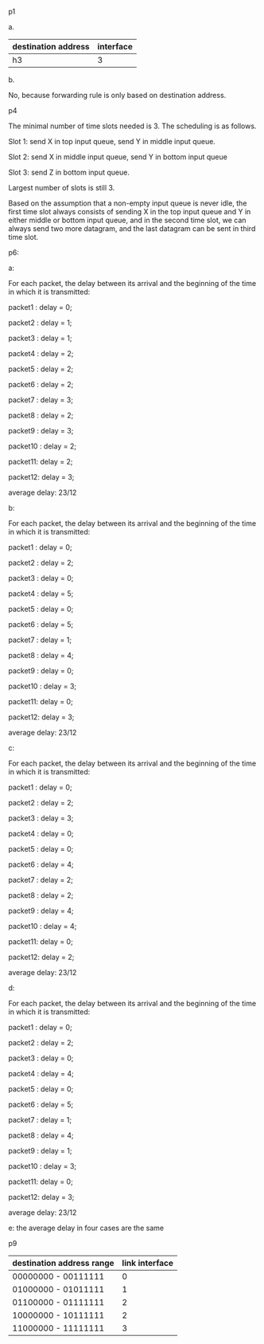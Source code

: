 p1

a. 

| destination address | interface |
| ------------------- | --------- |
|          h3         |      3    | 


b. 

No, because forwarding rule is only based on destination address.


p4

The minimal number of time slots needed is 3. The scheduling is as follows.

Slot 1: send X in top input queue, send Y in middle input queue.  

Slot 2: send X in middle input queue, send Y in bottom input queue

Slot 3: send Z in bottom input queue. 

Largest number of slots is still 3. 

Based on the assumption that a non-empty input queue is never idle, the first time slot always consists of sending X in the top input queue and Y in either middle or bottom input queue, and in the second time slot, we can always send two more datagram, and the last datagram can be sent in third time slot.


p6:


a: 

For each packet, the delay between its arrival and the beginning of the time in which it is transmitted:

packet1 : delay = 0;

packet2 : delay = 1;

packet3 : delay = 1;

packet4 : delay = 2;

packet5 : delay = 2;

packet6 : delay = 2;

packet7 : delay = 3;

packet8 : delay = 2;

packet9 : delay = 3;

packet10 : delay = 2;

packet11: delay = 2;

packet12: delay = 3;

average delay: 23/12

b: 

For each packet, the delay between its arrival and the beginning of the time in which it is transmitted:

packet1 : delay = 0;

packet2 : delay = 2;

packet3 : delay = 0;

packet4 : delay = 5;

packet5 : delay = 0;

packet6 : delay = 5;

packet7 : delay = 1;

packet8 : delay = 4;

packet9 : delay = 0;

packet10 : delay = 3;

packet11: delay = 0;

packet12: delay = 3;

average delay: 23/12

c: 

For each packet, the delay between its arrival and the beginning of the time in which it is transmitted:

packet1 : delay = 0;

packet2 : delay = 2;

packet3 : delay = 3;

packet4 : delay = 0;

packet5 : delay = 0;

packet6 : delay = 4;

packet7 : delay = 2;

packet8 : delay = 2;

packet9 : delay = 4;

packet10 : delay = 4;

packet11: delay = 0;

packet12: delay = 2;

average delay: 23/12


d: 

For each packet, the delay between its arrival and the beginning of the time in which it is transmitted:

packet1 : delay = 0;

packet2 : delay = 2;

packet3 : delay = 0;

packet4 : delay = 4;

packet5 : delay = 0;

packet6 : delay = 5;

packet7 : delay = 1;

packet8 : delay = 4;

packet9 : delay = 1;

packet10 : delay = 3;

packet11: delay = 0;

packet12: delay = 3;

average delay: 23/12

e: the average delay in four cases are the same

p9 

| destination address range | link interface |
| ------------------------- | --------- |
|00000000 - 00111111        | 0         |
|01000000 - 01011111        | 1         |
|01100000 - 01111111        | 2         |
|10000000 - 10111111        | 2         |
|11000000 - 11111111        | 3         |

